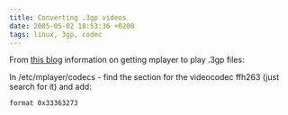 ```yaml
---
title: Converting .3gp videos
date: 2005-05-02 18:53:36 +0200
tags: linux, 3gp, codec
---
```


From [this blog](http://blog.chris.de/archives/22_Nokias_3gp_Files.html) information on getting mplayer to play .3gp files:

In /etc/mplayer/codecs - find the section for the videocodec ffh263 (just search for it) and add:

```none
format 0x33363273
```
